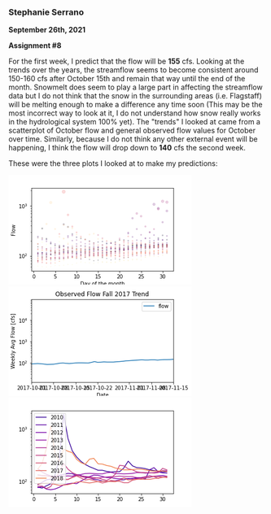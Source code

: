### Stephanie Serrano
**September 26th, 2021**

**Assignment #8**

For the first week, I predict that the flow will be **155** cfs. Looking at the trends over the years, the streamflow seems to become consistent around 150-160 cfs after October 15th and remain that way until the end of the month. Snowmelt does seem to play a large part in affecting the streamflow data but I do not think that the snow in the surrounding areas (i.e. Flagstaff) will be melting enough to make a difference any time soon (This may be the most incorrect way to look at it, I do not understand how snow really works in the hydrological system 100% yet). The "trends" I looked at came from a scatterplot of October flow and general observed flow values for October over time. Similarly, because I do not think any other external event will be happening, I think the flow will drop down to **140** cfs the second week. 

These were the three plots I looked at to make my predictions:

![](assets/Serrano_HW8-652dbdb5.png)
![](assets/Serrano_HW8-80925b84.png)
![](assets/Serrano_HW8-1bf4b7a9.png)
